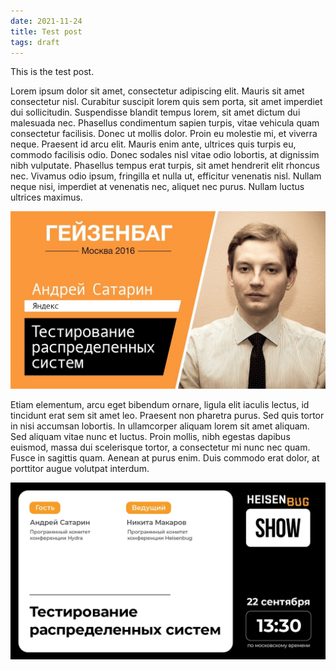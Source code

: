 ```yaml
---
date: 2021-11-24
title: Test post
tags: draft
---
```


This is the test post.

Lorem ipsum dolor sit amet, consectetur adipiscing elit. Mauris sit amet consectetur nisl. Curabitur suscipit lorem quis
sem porta, sit amet imperdiet dui sollicitudin. Suspendisse blandit tempus lorem, sit amet dictum dui malesuada nec.
Phasellus condimentum sapien turpis, vitae vehicula quam consectetur facilisis. Donec ut mollis dolor. Proin eu molestie
mi, et viverra neque. Praesent id arcu elit. Mauris enim ante, ultrices quis turpis eu, commodo facilisis odio. Donec
sodales nisl vitae odio lobortis, at dignissim nibh vulputate. Phasellus tempus erat turpis, sit amet hendrerit elit
rhoncus nec. Vivamus odio ipsum, fringilla et nulla ut, efficitur venenatis nisl. Nullam neque nisi, imperdiet at
venenatis nec, aliquet nec purus. Nullam luctus ultrices maximus.

![Test iamge](/assets/thumbnails/2016-testing-distributed-systems.jpg)

Etiam elementum, arcu eget bibendum ornare, ligula elit iaculis lectus, id tincidunt erat sem sit amet leo. Praesent non
pharetra purus. Sed quis tortor in nisi accumsan lobortis. In ullamcorper aliquam lorem sit amet aliquam. Sed aliquam
vitae nunc et luctus. Proin mollis, nibh egestas dapibus euismod, massa dui scelerisque tortor, a consectetur mi nunc
nec quam. Fusce in sagittis quam. Aenean at purus enim. Duis commodo erat dolor, at porttitor augue volutpat interdum.

![Second Test iamge](/assets/thumbnails/2020-09-heisenbug-show.jpg)
